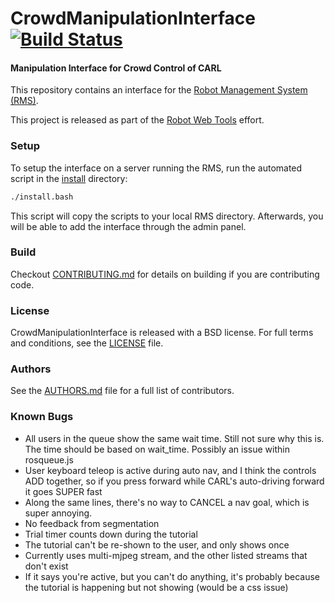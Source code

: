 CrowdManipulationInterface [![Build Status](https://api.travis-ci.org/WPI-RAIL/CrowdManipulationInterface.png)](https://travis-ci.org/WPI-RAIL/CrowdManipulationInterface)
==========================

#### Manipulation Interface for Crowd Control of CARL

This repository contains an interface for the [Robot Management System (RMS)](https://github.com/WPI-RAIL/rms).

This project is released as part of the [Robot Web Tools](http://robotwebtools.org/) effort.

### Setup
To setup the interface on a server running the RMS, run the automated script in the [install](install) directory:

```bash
./install.bash
```

This script will copy the scripts to your local RMS directory. Afterwards, you will be able to add the interface through the admin panel.

### Build
Checkout [CONTRIBUTING.md](CONTRIBUTING.md) for details on building if you are contributing code.

### License
CrowdManipulationInterface is released with a BSD license. For full terms and conditions, see the [LICENSE](LICENSE) file.

### Authors
See the [AUTHORS.md](AUTHORS.md) file for a full list of contributors.

### Known Bugs
 - All users in the queue show the same wait time. Still not sure why this is. The time should be based on wait_time. Possibly an issue within rosqueue.js
 - User keyboard teleop is active during auto nav, and I think the controls ADD together, so if you press forward while CARL's auto-driving forward it goes SUPER fast
 - Along the same lines, there's no way to CANCEL a nav goal, which is super annoying.
 - No feedback from segmentation
 - Trial timer counts down during the tutorial
 - The tutorial can't be re-shown to the user, and only shows once 
 - Currently uses multi-mjpeg stream, and the other listed streams that don't exist
 - If it says you're active, but you can't do anything, it's probably because the tutorial is happening but not showing (would be a css issue)
 